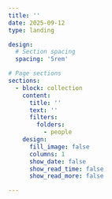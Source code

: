```yaml
---
title: ''
date: 2025-09-12
type: landing

design:
  # Section spacing
  spacing: '5rem'

# Page sections
sections:
  - block: collection
    content:
      title: ''
      text: ''
      filters:
        folders:
          - people
    design:
      fill_image: false
      columns: 1
      show_date: false
      show_read_time: false
      show_read_more: false

---
```

